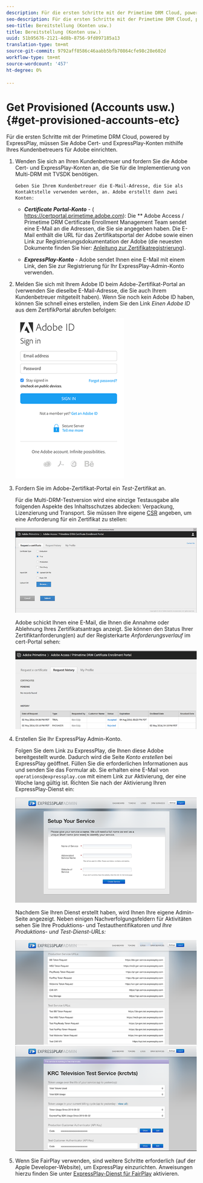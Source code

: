 ```yaml
---
description: Für die ersten Schritte mit der Primetime DRM Cloud, powered by ExpressPlay, müssen Sie Adobe Cert- und ExpressPlay-Konten mithilfe Ihres Kundenbetreuers für Adobe einrichten.
seo-description: Für die ersten Schritte mit der Primetime DRM Cloud, powered by ExpressPlay, müssen Sie Adobe Cert- und ExpressPlay-Konten mithilfe Ihres Kundenbetreuers für Adobe einrichten.
seo-title: Bereitstellung (Konten usw.)
title: Bereitstellung (Konten usw.)
uuid: 51b95676-2121-4d8b-8756-9fd097185a13
translation-type: tm+mt
source-git-commit: 9792aff8586c46aabb5bfb70864cfe98c28e602d
workflow-type: tm+mt
source-wordcount: '457'
ht-degree: 0%

---
```



# Get Provisioned (Accounts usw.) {#get-provisioned-accounts-etc}

Für die ersten Schritte mit der Primetime DRM Cloud, powered by ExpressPlay, müssen Sie Adobe Cert- und ExpressPlay-Konten mithilfe Ihres Kundenbetreuers für Adobe einrichten.

1. Wenden Sie sich an Ihren Kundenbetreuer und fordern Sie die Adobe Cert- und ExpressPlay-Konten an, die Sie für die Implementierung von Multi-DRM mit TVSDK benötigen.

       Geben Sie Ihrem Kundenbetreuer die E-Mail-Adresse, die Sie als Kontaktstelle verwenden werden, an. Adobe erstellt dann zwei Konten:
   
   * ***Certificate Portal-Konto***  - ( <span></span>https://certportal.primetime.adobe.com): Die  ** Adobe Access / Primetime DRM Certificate Enrollment Management Team sendet eine E-Mail an die Adressen, die Sie sie angegeben haben. Die E-Mail enthält die URL für das Zertifikatsportal der Adobe sowie einen Link zur Registrierungsdokumentation der Adobe (die neuesten Dokumente finden Sie hier: [Anleitung zur Zertifikatregistrierung](../../../digital-rights-management/certificate-enrollment-guide/about-certs.md)).

   * ***ExpressPlay-Konto***  - Adobe sendet Ihnen eine E-Mail mit einem Link, den Sie zur Registrierung für Ihr ExpressPlay-Admin-Konto verwenden.

1. Melden Sie sich mit Ihrem Adobe ID beim Adobe-Zertifikat-Portal an (verwenden Sie dieselbe E-Mail-Adresse, die Sie auch Ihrem Kundenbetreuer mitgeteilt haben). Wenn Sie noch kein Adobe ID haben, können Sie schnell eines erstellen, indem Sie den Link *Einen Adobe ID* aus dem ZertifikPortal abrufen befolgen:

   <!--<a id="fig_mst_gtj_wv"></a>-->

   ![](assets/cert_portal_sign-in-page-web.png)

1. Fordern Sie im Adobe-Zertifikat-Portal ein *Test*-Zertifikat an.

   Für die Multi-DRM-Testversion wird eine einzige Testausgabe alle folgenden Aspekte des Inhaltsschutzes abdecken: Verpackung, Lizenzierung und Transport. Sie müssen Ihre eigene [CSR](../../../digital-rights-management/certificate-enrollment-guide/request-certs/gen-cert-signing-req.md) angeben, um eine Anforderung für ein Zertifikat zu stellen:
   <!--<a id="fig_op1_xwj_wv"></a>-->

   ![](assets/cert_portal_trial_request-web.png)

   Adobe schickt Ihnen eine E-Mail, die Ihnen die Annahme oder Ablehnung Ihres Zertifikatsantrags anzeigt. Sie können den Status Ihrer Zertifiktanforderung(en) auf der Registerkarte *Anforderungsverlauf* im cert-Portal sehen:
   <!--<a id="fig_gkl_myj_wv"></a>-->

   ![](assets/cert_portal_request_history-web.png)

1. Erstellen Sie Ihr ExpressPlay Admin-Konto.

   Folgen Sie dem Link zu ExpressPlay, die Ihnen diese Adobe bereitgestellt wurde. Dadurch wird die Seite *Konto erstellen* bei ExpressPlay geöffnet. Füllen Sie die erforderlichen Informationen aus und senden Sie das Formular ab. Sie erhalten eine E-Mail von `operations@expressplay.com` mit einem Link zur Aktivierung, der eine Woche lang gültig ist. Richten Sie nach der Aktivierung Ihren ExpressPlay-Dienst ein:
   <!--<a id="fig_cjl_ztk_wv"></a>-->

   ![](assets/expressplay_create_service-web.png)

   Nachdem Sie Ihren Dienst erstellt haben, wird Ihnen Ihre eigene Admin-Seite angezeigt. Neben einigen Nachverfolgungsfeldern für Aktivitäten sehen Sie Ihre Produktions- und Testauthentifikatoren *und Ihre Produktions- und Test-Dienst-URLs:*

   <!--<a id="fig_c5h_xdl_wv"></a>-->

   ![](assets/expressplay_admin_dashboard_2-web.png) ![](assets/expressplay_admin_dashboard-web.png)

1. Wenn Sie FairPlay verwenden, sind weitere Schritte erforderlich (auf der Apple Developer-Website), um ExpressPlay einzurichten. Anweisungen hierzu finden Sie unter [ExpressPlay-Dienst für FairPlay](../../multi-drm-workflows/p-l-and-p/fairplay-workflow.md#enable-expressplay-service-for-fairplay) aktivieren.
